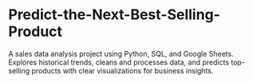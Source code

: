 # Predict-the-Next-Best-Selling-Product
A sales data analysis project using Python, SQL, and Google Sheets. Explores historical trends, cleans and processes data, and predicts top-selling products with clear visualizations for business insights.
